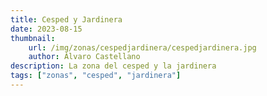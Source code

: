 ```yaml
---
title: Cesped y Jardinera
date: 2023-08-15
thumbnail:
    url: /img/zonas/cespedjardinera/cespedjardinera.jpg
    author: Álvaro Castellano
description: La zona del cesped y la jardinera
tags: ["zonas", "cesped", "jardinera"]
---
```




